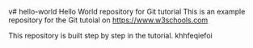 v# hello-world
Hello World repository for Git tutorial
This is an example repository for the Git tutoial on https://www.w3schools.com

This repository is built step by step in the tutorial.
khhfeqiefoi
